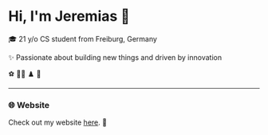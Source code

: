 # Hi, I'm Jeremias 👋

🎓 21 y/o CS student from Freiburg, Germany

✨ Passionate about building new things and driven by innovation

⚽ 🏌️‍♂️ ♟️ 🎸 

---

### 🌐 Website
Check out my website [here](https://jeremiasmatt.de/). 🚀

<!--
**Jere2k03/Jere2k03** is a ✨ _special_ ✨ repository because its `README.md` (this file) appears on your GitHub profile.

Here are some ideas to get you started:

- 🔭 I’m currently working on ...
- 🌱 I’m currently learning ...
- 👯 I’m looking to collaborate on ...
- 🤔 I’m looking for help with ...
- 💬 Ask me about ...
- 📫 How to reach me: ...
- 😄 Pronouns: ...
- ⚡ Fun fact: ...
-->
